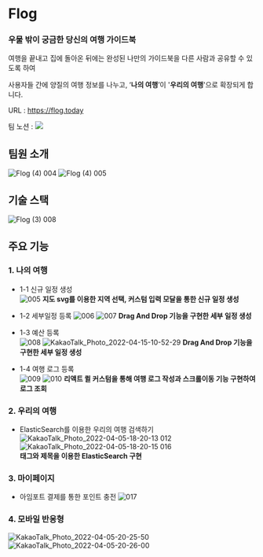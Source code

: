 # Flog


### 우물 밖이 궁금한 당신의 여행 가이드북
여행을 끝내고 집에 돌아온 뒤에는 완성된 나만의 가이드북을 다른 사람과 공유할 수 있도록 하여

사용자들 간에 양질의 여행 정보를 나누고, ‘**나의 여행**’이 '**우리의 여행**'으로 확장되게 합니다.


URL : https://flog.today
  
  
팀 노션 : <a href="https://www.notion.so/newbizstart/2-91f853e7afcf49948b883da9a076e3d8"><img src="https://img.shields.io/badge/Notion-%23000000.svg?style=flat-square&logo=notion&logoColor=white&link=https://www.notion.so/newbizstart/2-91f853e7afcf49948b883da9a076e3d8"/></a> 


## 팀원 소개
![Flog (4) 004](https://user-images.githubusercontent.com/96907831/163502030-2bf8a655-377d-47b4-83bb-c82be27363e9.jpeg)
![Flog (4) 005](https://user-images.githubusercontent.com/96907831/163502041-5fe92e00-12b5-45cb-9b8a-68bff7f973d9.jpeg)

  
  
## 기술 스택
![Flog (3) 008](https://user-images.githubusercontent.com/96907831/163501933-bf303ec7-1870-49ad-853f-ce36b73e963f.jpeg)

  
  
## 주요 기능
### 1. 나의 여행
  
  + 1-1 신규 일정 생성    
    ![005](https://user-images.githubusercontent.com/96907831/163505591-4e4cf464-7ebf-4e2e-9368-1e7b5b835d2b.gif)
      **지도 svg를 이용한 지역 선택, 커스텀 입력 모달을 통한 신규 일정 생성**
   
   
   
  + 1-2 세부일정 등록
    ![006](https://user-images.githubusercontent.com/96907831/163505675-b0b45c22-8d90-4d53-ab98-0aec531769db.gif)
    ![007](https://user-images.githubusercontent.com/96907831/163505695-640661bd-4ef9-4ec9-bc77-3ca154fda54f.gif) 
      **Drag And Drop 기능을 구현한 세부 일정 생성**
      
   
  + 1-3 예산 등록  
    ![008](https://user-images.githubusercontent.com/96907831/163505733-bb5a31e3-1917-4a45-8939-23af296e9d9a.gif)
    ![KakaoTalk_Photo_2022-04-15-10-52-29](https://user-images.githubusercontent.com/96907831/163505895-ded38bc7-1239-4bc3-a58e-9148c707b919.gif)
      **Drag And Drop 기능을 구현한 세부 일정 생성**
      
   
  + 1-4 여행 로그 등록  
    ![009](https://user-images.githubusercontent.com/96907831/163505988-e356151f-a9ab-4f61-a46d-01d203563c33.gif)
    ![010](https://user-images.githubusercontent.com/96907831/163506001-9aa7518f-861f-4080-a770-829f6a3b753e.gif)
      **리액트 퀼 커스텀을 통해 여행 로그 작성과 스크롤이동 기능 구현하여 로그 조회**
      
   
### 2. 우리의 여행
  + ElasticSearch를 이용한 우리의 여행 검색하기
    ![KakaoTalk_Photo_2022-04-05-18-20-13 012](https://user-images.githubusercontent.com/96907831/163506404-c9ee0030-f0d9-4e86-85bf-34445aa6fc39.gif)
    ![KakaoTalk_Photo_2022-04-05-18-20-15 016](https://user-images.githubusercontent.com/96907831/163506499-d017af4d-3f8d-4a56-bc9a-2d23de60fe97.gif)      
        **태그와 제목을 이용한 ElasticSearch 구현**
      
 

### 3. 마이페이지
  + 아임포트 결제를 통한 포인트 충전
    ![017](https://user-images.githubusercontent.com/96907831/163506922-f35ec642-e624-4924-ace8-ca5276299384.gif)

### 4. 모바일 반응형
  
  ![KakaoTalk_Photo_2022-04-05-20-25-50](https://user-images.githubusercontent.com/96907831/163507537-8926ec63-0eba-4c93-a613-9ef661b61468.gif)
  ![KakaoTalk_Photo_2022-04-05-20-26-00](https://user-images.githubusercontent.com/96907831/163507504-3ad46ec5-c208-433b-8fb7-d90309319c74.gif)

  
  

  
 
